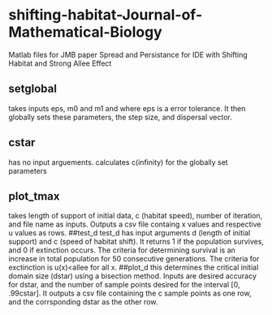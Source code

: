 # shifting-habitat-Journal-of-Mathematical-Biology
Matlab files for JMB paper Spread and Persistance for IDE with Shifting Habitat and Strong Allee Effect
## setglobal
takes inputs eps, m0 and m1 and where eps is a error tolerance. It then globally sets these parameters, the step size, and dispersal vector.
## cstar
has no input arguements. calculates c(infinity) for the globally set parameters
## plot_tmax
takes length of support of initial data, c (habitat speed), number of iteration, and file name as inputs. Outputs a csv file containg x values and respective u values as rows.
##test_d
test_d has input arguments d (length of initial support) and c (speed of habitat shift). It returns 1 if the population survives, and 0 if extinction occurs. The criteria for determining survival is an increase in total population for 50 consecutive generations. The criteria for exctinction is u(x)<allee for all x.
##plot_d
this determines the critical initial domain size (dstar) using a bisection method. Inputs are desired accuracy for dstar, and the number of sample points desired for the interval [0, .99cstar]. It outputs a csv file containing the c sample points as one row, and the corrsponding dstar as the other row.
